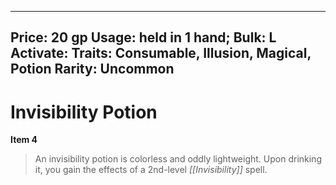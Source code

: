 
---
Price: 20 gp
Usage: held in 1 hand;
Bulk: L
Activate: 
Traits: Consumable, Illusion, Magical, Potion
Rarity: Uncommon
---

# Invisibility Potion

**Item 4**

> An invisibility potion is colorless and oddly lightweight. Upon drinking it, you gain the effects of a 2nd-level *[[Invisibility]]* spell.
